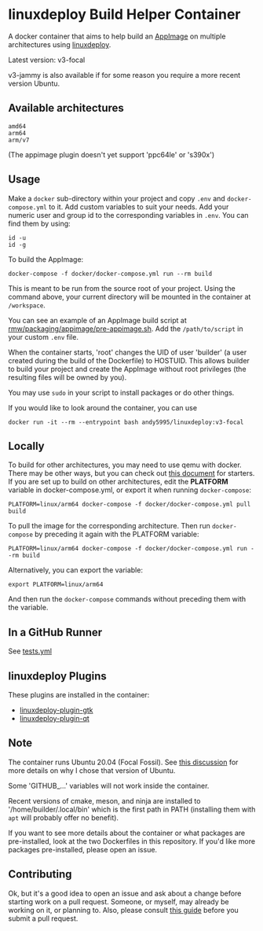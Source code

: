# linuxdeploy Build Helper Container

A docker container that aims to help build an
[AppImage](https://github.com/AppImage/AppImageKit) on multiple architectures
using [linuxdeploy](https://github.com/linuxdeploy/linuxdeploy).

Latest version: v3-focal

v3-jammy is also available if for some reason you require a more recent
version Ubuntu.

## Available architectures

    amd64
    arm64
    arm/v7

(The appimage plugin doesn't yet support 'ppc64le' or 's390x')

## Usage

Make a `docker` sub-directory within your project and copy `.env` and
`docker-compose.yml` to it. Add custom variables to suit your needs. Add your
numeric user and group id to the corresponding variables in `.env`. You can
find them by using:

    id -u
    id -g

To build the AppImage:

    docker-compose -f docker/docker-compose.yml run --rm build

This is meant to be run from the source root of your project. Using the
command above, your current directory will be mounted in the container at
`/workspace`.

You can see an example of an AppImage build script at
[rmw/packaging/appimage/pre-appimage.sh](https://github.com/theimpossibleastronaut/rmw/blob/master/packaging/appimage/pre-appimage.sh).
Add the `/path/to/script` in your custom `.env` file.

When the container starts, 'root' changes the UID of user 'builder' (a user
created during the build of the Dockerfile) to HOSTUID. This allows builder to
build your project and create the AppImage without root privileges (the
resulting files will be owned by you).

You may use `sudo` in your script to install packages or do other things.

If you would like to look around the container, you can use

    docker run -it --rm --entrypoint bash andy5995/linuxdeploy:v3-focal

## Locally

To build for other architectures, you may need to use qemu with docker. There
may be other ways, but you can check out [this
document](https://www.stereolabs.com/docs/docker/building-arm-container-on-x86)
for starters. If you are set up to build on other architectures, edit the
**PLATFORM** variable in docker-compose.yml, or export it when running
`docker-compose`:

    PLATFORM=linux/arm64 docker-compose -f docker/docker-compose.yml pull build

To pull the image for the corresponding architecture. Then run
`docker-compose` by preceding it again with the PLATFORM variable:

    PLATFORM=linux/arm64 docker-compose -f docker/docker-compose.yml run --rm build

Alternatively, you can export the variable:

    export PLATFORM=linux/arm64

And then run the `docker-compose` commands without preceding them with the
variable.

## In a GitHub Runner

See [tests.yml](https://github.com/andy5995/linuxdeploy-build-helper-container/blob/trunk/.github/workflows/test.yml)

## linuxdeploy Plugins

These plugins are installed in the container:

* [linuxdeploy-plugin-gtk](https://github.com/linuxdeploy/linuxdeploy-plugin-gtk)
* [linuxdeploy-plugin-qt](https://github.com/linuxdeploy/linuxdeploy-plugin-qt)

## Note

The container runs Ubuntu 20.04 (Focal Fossil). See [this
discussion](https://github.com/orgs/AppImage/discussions/1254) for more
details on why I chose that version of Ubuntu.

Some 'GITHUB_...' variables will not work inside the container.

Recent versions of cmake, meson, and ninja are installed to
'/home/builder/.local/bin' which is the first path in PATH (installing them
with `apt` will probably offer no benefit).

If you want to see more details about the container or what packages are
pre-installed, look at the two Dockerfiles in this repository. If you'd like
more packages pre-installed, please open an issue.

## Contributing

Ok, but it's a good idea to open an issue and ask about a change before
starting work on a pull request. Someone, or myself, may already be working on
it, or planning to. Also, please consult [this
guide](https://docs.github.com/en/pull-requests/collaborating-with-pull-requests/getting-started/best-practices-for-pull-requests)
before you submit a pull request.
